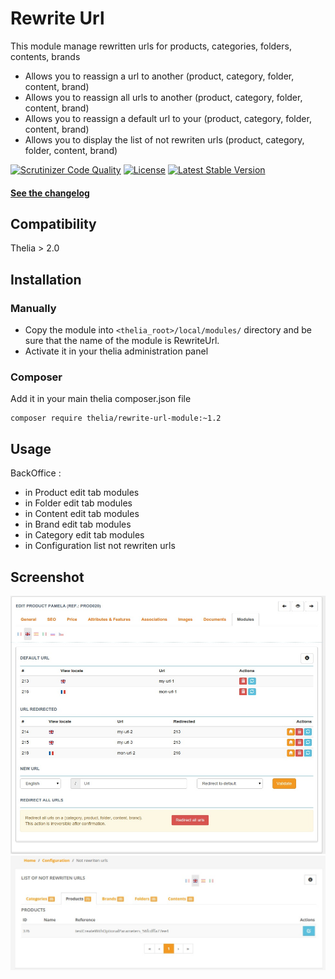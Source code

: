 # Rewrite Url

This module manage rewritten urls for products, categories, folders, contents, brands

* Allows you to reassign a url to another (product, category, folder, content, brand)
* Allows you to reassign all urls to another (product, category, folder, content, brand)
* Allows you to reassign a default url to your (product, category, folder, content, brand)
* Allows you to display the list of not rewriten urls (product, category, folder, content, brand)

[![Scrutinizer Code Quality](https://scrutinizer-ci.com/g/thelia-modules/RewriteUrl/badges/quality-score.png?b=master)](https://scrutinizer-ci.com/g/thelia-modules/RewriteUrl/?branch=master)
[![License](https://poser.pugx.org/thelia/rewrite-url-module/license)](https://packagist.org/packages/thelia/rewrite-url-module)
[![Latest Stable Version](https://poser.pugx.org/thelia/rewrite-url-module/v/stable)](https://packagist.org/packages/thelia/rewrite-url-module)

#### [See the changelog](https://github.com/thelia-modules/RewriteUrl/blob/master/CHANGELOG.md)

## Compatibility

Thelia > 2.0

## Installation

### Manually

* Copy the module into ```<thelia_root>/local/modules/``` directory and be sure that the name of the module is RewriteUrl.
* Activate it in your thelia administration panel

### Composer

Add it in your main thelia composer.json file

```
composer require thelia/rewrite-url-module:~1.2
```

## Usage

BackOffice :
- in Product edit tab modules
- in Folder edit tab modules
- in Content edit tab modules
- in Brand edit tab modules
- in Category edit tab modules
- in Configuration list not rewriten urls

## Screenshot

![RewriteUrl](https://github.com/thelia-modules/RewriteUrl/blob/master/screenshot/screenshot-1.jpeg)
![RewriteUrl](https://github.com/thelia-modules/RewriteUrl/blob/master/screenshot/screenshot-2.jpeg)